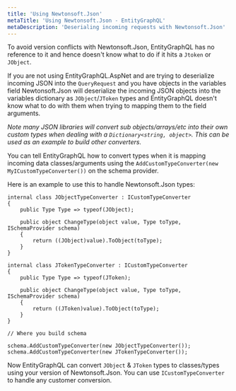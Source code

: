 ```yaml
---
title: 'Using Newtonsoft.Json'
metaTitle: 'Using Newtonsoft.Json - EntityGraphQL'
metaDescription: 'Deserialing incoming requests with Newtonsoft.Json'
---
```


To avoid version conflicts with Newtonsoft.Json, EntityGraphQL has no reference to it and hence doesn't know what to do if it hits a `Jtoken` or `JObject`.

If you are not using EntityGraphQL.AspNet and are trying to deserialize incoming JSON into the `QueryRequest` and you have objects in the variables field Newtonsoft.Json will deserialize the incoming JSON objects into the variables dictionary as `JObject`/`JToken` types and EntityGraphQL doesn't know what to do with them when trying to mapping them to the field arguments.

_Note many JSON libraries will convert sub objects/arrays/etc into their own custom types when dealing with a `Dictionary<string, object>`. This can be used as an example to build other converters._

You can tell EntityGraphQL how to convert types when it is mapping incoming data classes/arguments using the `AddCustomTypeConverter(new MyICustomTypeConverter())` on the schema provider.

Here is an example to use this to handle Newtonsoft.Json types:

```
internal class JObjectTypeConverter : ICustomTypeConverter
{
    public Type Type => typeof(JObject);

    public object ChangeType(object value, Type toType, ISchemaProvider schema)
    {
        return ((JObject)value).ToObject(toType);
    }
}

internal class JTokenTypeConverter : ICustomTypeConverter
{
    public Type Type => typeof(JToken);

    public object ChangeType(object value, Type toType, ISchemaProvider schema)
    {
        return ((JToken)value).ToObject(toType);
    }
}

// Where you build schema

schema.AddCustomTypeConverter(new JObjectTypeConverter());
schema.AddCustomTypeConverter(new JTokenTypeConverter());
```

Now EntityGraphQL can convert `JObject` & `JToken` types to classes/types using your version of Newtonsoft.Json. You can use `ICustomTypeConverter` to handle any customer conversion.
